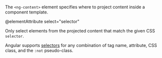 The `<ng-content>` element specifies where to project content inside a component template.

@elementAttribute select="selector"

Only select elements from the projected content that match the given CSS `selector`.

Angular supports [selectors](https://developer.mozilla.org/docs/Web/CSS/CSS_Selectors) for any combination of tag name, attribute, CSS class, and the `:not` pseudo-class.
